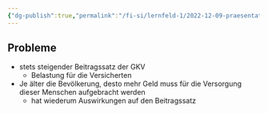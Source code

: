 ```yaml
---
{"dg-publish":true,"permalink":"/fi-si/lernfeld-1/2022-12-09-praesentation-krankenversicherung/probleme/"}
---
```



## Probleme

- stets steigender Beitragssatz der GKV
	- Belastung für die Versicherten
- Je älter die Bevölkerung, desto mehr Geld muss für die Versorgung dieser Menschen aufgebracht werden
	- hat wiederum Auswirkungen auf den Beitragssatz